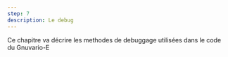 ```yaml
---
step: 7
description: Le debug
---
```


Ce chapitre va décrire les methodes de debuggage utilisées dans le code du Gnuvario-E